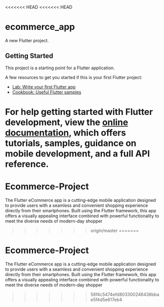 <<<<<<< HEAD
<<<<<<< HEAD
# ecommerce_app

A new Flutter project.

## Getting Started

This project is a starting point for a Flutter application.

A few resources to get you started if this is your first Flutter project:

- [Lab: Write your first Flutter app](https://docs.flutter.dev/get-started/codelab)
- [Cookbook: Useful Flutter samples](https://docs.flutter.dev/cookbook)

For help getting started with Flutter development, view the
[online documentation](https://docs.flutter.dev/), which offers tutorials,
samples, guidance on mobile development, and a full API reference.
=======
# Ecommerce-Project
The Flutter eCommerce app is a cutting-edge mobile application designed to provide users with a seamless and convenient shopping experience directly from their smartphones. Built using the Flutter framework, this app offers a visually appealing interface combined with powerful functionality to meet the diverse needs of modern-day shopper
>>>>>>> origin/master
=======
# Ecommerce-Project
The Flutter eCommerce app is a cutting-edge mobile application designed to provide users with a seamless and convenient shopping experience directly from their smartphones. Built using the Flutter framework, this app offers a visually appealing interface combined with powerful functionality to meet the diverse needs of modern-day shopper
>>>>>>> 56f4c5474efd803300246438bbae5f4d5e617eb4
